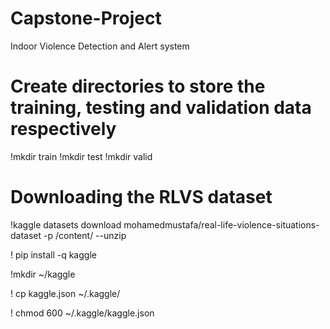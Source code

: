 # Capstone-Project
Indoor Violence Detection and Alert system


# Create directories to store the training, testing and validation data respectively
!mkdir train
!mkdir test
!mkdir valid

# Downloading the RLVS dataset
!kaggle datasets download mohamedmustafa/real-life-violence-situations-dataset -p /content/ --unzip

! pip install -q kaggle

!mkdir ~/kaggle

! cp kaggle.json ~/.kaggle/

! chmod 600 ~/.kaggle/kaggle.json
